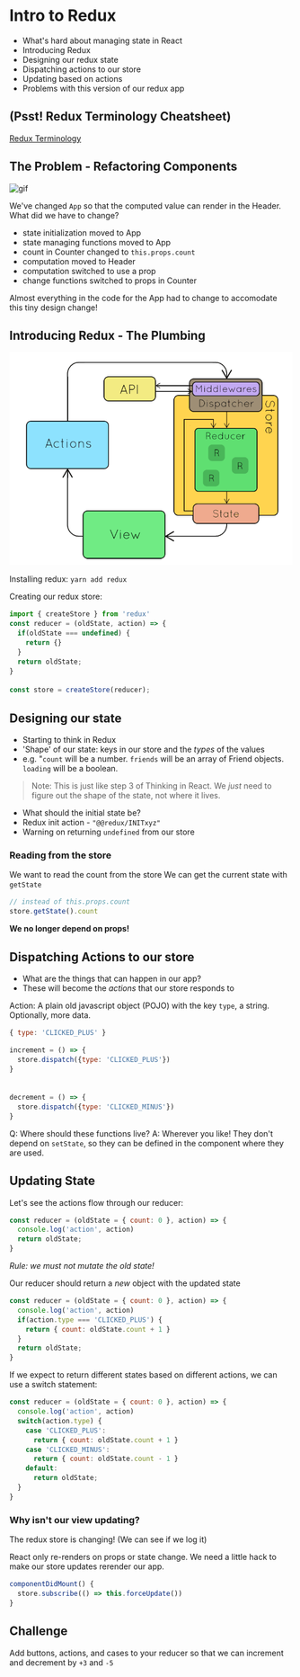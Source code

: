 # Intro to Redux

- What's hard about managing state in React
- Introducing Redux
- Designing our redux state
- Dispatching actions to our store
- Updating based on actions
- Problems with this version of our redux app

## (Psst! Redux Terminology Cheatsheet)
[Redux Terminology](https://gist.github.com/alexgriff/0e247dee73e9125177d9c04cec159cc6)

## The Problem - Refactoring Components
![gif](http://g.recordit.co/s2OFw0VtYb.gif)

We've changed `App` so that the computed value can render in the Header. What did we have to change?

- state initialization moved to App
- state managing functions moved to App
- count in Counter changed to `this.props.count`
- computation moved to Header
- computation switched to use a prop
- change functions switched to props in Counter

Almost everything in the code for the App had to change to accomodate this tiny design change!

## Introducing Redux - The Plumbing

![Redux](redux.gif)

Installing redux: `yarn add redux`

Creating our redux store:

```js
import { createStore } from 'redux'
const reducer = (oldState, action) => {
  if(oldState === undefined) {
    return {}
  }
  return oldState;
}

const store = createStore(reducer);
```

## Designing our state

- Starting to think in Redux
- 'Shape' of our state: keys in our store and the _types_ of the values
- e.g. "`count` will be a number. `friends` will be an array of Friend objects. `loading` will be a boolean.

> Note: This is just like step 3 of Thinking in React. We _just_ need to figure out the shape of the state, not where it lives.

- What should the initial state be?
- Redux init action - `"@@redux/INITxyz"`
- Warning on returning `undefined` from our store

### Reading from the store

We want to read the count from the store
We can get the current state with `getState`

```js
// instead of this.props.count
store.getState().count
```

**We no longer depend on props!**

## Dispatching Actions to our store

- What are the things that can happen in our app?
- These will become the _actions_ that our store responds to

Action: A plain old javascript object (POJO) with the key `type`, a string. Optionally, more data.

```js
{ type: 'CLICKED_PLUS' }
```

```js
increment = () => {
  store.dispatch({type: 'CLICKED_PLUS'})
}


decrement = () => {
  store.dispatch({type: 'CLICKED_MINUS'})
}
```

Q: Where should these functions live?
A: Wherever you like! They don't depend on `setState`, so they can be defined in the component where they are used.

## Updating State

Let's see the actions flow through our reducer:

```js
const reducer = (oldState = { count: 0 }, action) => {
  console.log('action', action)
  return oldState;
}
```

*Rule: we must not mutate the old state!*

Our reducer should return a _new_ object with the updated state

```js
const reducer = (oldState = { count: 0 }, action) => {
  console.log('action', action)
  if(action.type === 'CLICKED_PLUS') {
    return { count: oldState.count + 1 }
  }
  return oldState;
}
```

If we expect to return different states based on different actions, we can use a switch statement:

```js
const reducer = (oldState = { count: 0 }, action) => {
  console.log('action', action)
  switch(action.type) {
    case 'CLICKED_PLUS':
      return { count: oldState.count + 1 }
    case 'CLICKED_MINUS':
      return { count: oldState.count - 1 }
    default:
      return oldState;
  }
}
```

### Why isn't our view updating?

The redux store is changing! (We can see if we log it)

React only re-renders on props or state change. We need a little hack to make our store updates rerender our app.

```js
componentDidMount() {
  store.subscribe(() => this.forceUpdate())
}
```

## Challenge

Add buttons, actions, and cases to your reducer so that we can increment and decrement by `+3` and `-5`
